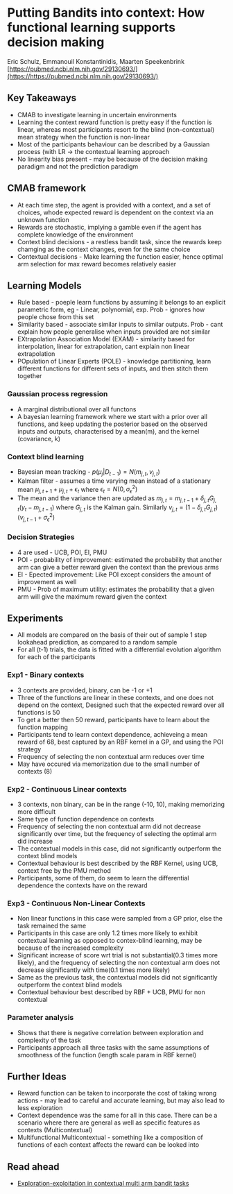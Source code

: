 # Putting Bandits into context: How functional learning supports decision making
Eric Schulz, Emmanouil Konstantinidis, Maarten Speekenbrink  
[https://pubmed.ncbi.nlm.nih.gov/29130693/](https://https://pubmed.ncbi.nlm.nih.gov/29130693/)
## Key Takeaways

- CMAB to investigate learning in uncertain environments
- Learning the context reward function is pretty easy if the function is linear, whereas most participants resort to the blind (non-contextual) mean strategy when the function is non-linear
- Most of the participants behaviour can be described by a Gaussian process (with LR → the contextual learning approach
- No linearity bias present - may be because of the decision making paradigm and not the prediction paradigm

## CMAB framework

- At each time step, the agent is provided with a context, and a set of choices, whode expected reward is dependent on the context via an unknown function
- Rewards are stochastic, implying a gamble even if the agent has complete knowledge of the environment
- Context blind decisions - a restless bandit task, since the rewards keep chamging as the context changes, even for the same choice
- Contextual decisions - Make learning the function easier, hence optimal arm selection for max reward becomes relatively easier

## Learning Models

- Rule based - poeple learn functions by assuming it belongs to an explicit parametric form, eg - Linear, polynomial, exp. Prob - ignores how people chose from this set
- Similarity based - associate similar inputs to similar outputs. Prob - cant explain how people generalise when inputs provided are not similar
- EXtrapolation Association Model (EXAM) - similarity based for interpolation, linear for extrapolation, cant explain non linear extrapolation
- POpulation of Linear Experts (POLE) - knowledge partitioning, learn different functions for different sets of inputs, and then stitch them together

### Gaussian process regression

- A marginal distributional over all functons
- A bayesian learning framework where we start with a prior over all functions, and keep updating the posterior based on the observed inputs and outputs, characterised by a mean(m), and the kernel (covariance, k)

### Context blind learning

- Bayesian mean tracking - $p(\mu_j|D_{t-1}) = N(m_{j, t}, v_{j,t})$
- Kalman filter - assumes a time varying mean instead of a stationary mean $\mu_{j, t+1} + \mu_{j, t} + \epsilon_t$ where $\epsilon_t = N(0, \sigma_{\epsilon}^2)$
- The mean and the variance then are updated as $m_{j,t} = m_{j, t-1} + \delta_{j, t}G_{j, t}(y_t - m_{j, t-1})$ where $G_{j, t}$  is the Kalman gain. Similarly $v_{j, t}= (1-\delta_{j, t}G_{j, t})(v_{j, t-1} + \sigma_{\epsilon}^2)$

### Decision Strategies

- 4 are used - UCB, POI, EI, PMU
- POI - probability of improvement: estimated the probability that another arm can give a better reward given the context than the previous arms
- EI - Epected improvement: Like POI except considers the amount of improvement as well
- PMU - Prob of maximum utility: estimates the probability that a given arm will give the maximum reward given the context

## Experiments

- All models are compared on the basis of their out of sample 1 step lookahead prediction, as compared to a random sample
- For all (t-1) trials, the data is fitted with a differential evolution algorithm for each of the participants

### Exp1 - Binary contexts

- 3 contexts are provided, binary, can be -1 or +1
- Three of the functions are linear in these contexts, and one does not depend on the context, Designed such that the expected reward over all functions is 50
- To get a better then 50 reward, participants have to learn about the function mapping
- Participants tend to learn context dependence, achieveing a mean reward of 68, best captured by an RBF kernel in a GP, and using the POI strategy
- Frequency of selecting the non contextual arm reduces over time
- May have occured via memorization due to the small number of contexts (8)

### Exp2 - Continuous Linear contexts

- 3 contexts, non binary, can be in the range (-10, 10), making memorizing more difficult
- Same type of function dependence on contexts
- Frequency of selecting the non contextual arm did not decrease significantly over time, but the frequency of selecting the optimal arm did increase
- The contextual models in this case, did not significantly outperform the context blind models
- Contextual behaviour is best described by the RBF Kernel, using UCB, context free by the PMU method
- Participants, some of them, do seem to learn the differential dependence the contexts have on the reward

### Exp3 - Continuous Non-Linear Contexts

- Non linear functions in this case were sampled from a GP prior, else the task remained the same
- Participants in this case are only 1.2 times more likely to exhibit contextual learning as opposed to contex-blind learning, may be because of the increased complexity
- Significant increase of score wrt trial is not substantial(0.3 times more likely), and the frequency of selecting the non contextual arm does not decrease significantly with time(0.1 times more likely)
- Same as the previous task, the contextual models did not significantly outperform the context blind models
- Contextual behaviour best described by RBF + UCB, PMU for non contextual

### Parameter analysis

- Shows that there is negative correlation between exploration and complexity of the task
- Participants approach all three tasks with the same assumptions of smoothness of the function (length scale param in RBF kernel)

## Further Ideas

- Reward function can be taken to incorporate the cost of taking wrong actions - may lead to careful and accurate learning, but may also lead to less exploration
- Context dependence was the same for all in this case. There can be a scenario where there are general as well as specific features as contexts (Multicontextual)
- Multifunctional Multicontextual - something like a composition of functions of each context affects the reward can be looked into

## Read ahead

- [Exploration-exploitation in contextual multi arm bandit tasks](https://http://cpilab.org/pubs/Schulz2015exploration.pdf)
